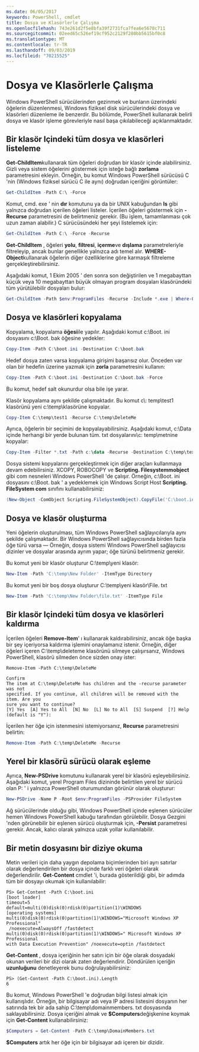 ```yaml
---
ms.date: 06/05/2017
keywords: PowerShell, cmdlet
title: Dosya ve Klasörlerle Çalışma
ms.openlocfilehash: 743e261d2f5e8bfa39f2731fca7fea6e5678c711
ms.sourcegitcommit: 02eed65c526ef19cf952c2129f280bb5615bf0c8
ms.translationtype: MT
ms.contentlocale: tr-TR
ms.lasthandoff: 09/03/2019
ms.locfileid: "70215525"
---
```

# <a name="working-with-files-and-folders"></a>Dosya ve Klasörlerle Çalışma

Windows PowerShell sürücülerinden gezinmek ve bunların üzerindeki öğelerin düzenlenmesi, Windows fiziksel disk sürücülerindeki dosya ve klasörleri düzenleme ile benzerdir. Bu bölümde, PowerShell kullanarak belirli dosya ve klasör işleme görevleriyle nasıl başa çıkılabileceği açıklanmaktadır.

## <a name="listing-all-the-files-and-folders-within-a-folder"></a>Bir klasör Içindeki tüm dosya ve klasörleri listeleme

**Get-ChildItem**kullanarak tüm öğeleri doğrudan bir klasör içinde alabilirsiniz. Gizli veya sistem öğelerini göstermek için isteğe bağlı **zorlama** parametresini ekleyin. Örneğin, bu komut Windows PowerShell sürücüsü C 'nin (Windows fiziksel sürücü C ile aynı) doğrudan içeriğini görüntüler:

```powershell
Get-ChildItem -Path C:\ -Force
```

Komut, cmd. exe ' nin **dır** komutunu ya da bir UNIX kabuğundan **ls** gibi yalnızca doğrudan içerilen öğeleri listeler. İçerilen öğeleri göstermek için **-Recurse** parametresini de belirtmeniz gerekir. (Bu işlem, tamamlanması çok uzun zaman alabilir.) C sürücüsündeki her şeyi listelemek için:

```powershell
Get-ChildItem -Path C:\ -Force -Recurse
```

**Get-ChildItem** , öğeleri **yolu**, **filtresi**, **içerme**ve **dışlama** parametreleriyle filtreleyip, ancak bunlar genellikle yalnızca adı temel alır. **WHERE-Object**kullanarak öğelerin diğer özelliklerine göre karmaşık filtreleme gerçekleştirebilirsiniz.

Aşağıdaki komut, 1 Ekim 2005 ' den sonra son değiştirilen ve 1 megabayttan küçük veya 10 megabayttan büyük olmayan program dosyaları klasöründeki tüm yürütülebilir dosyaları bulur:

```powershell
Get-ChildItem -Path $env:ProgramFiles -Recurse -Include *.exe | Where-Object -FilterScript {($_.LastWriteTime -gt '2005-10-01') -and ($_.Length -ge 1mb) -and ($_.Length -le 10mb)}
```

## <a name="copying-files-and-folders"></a>Dosya ve klasörleri kopyalama

Kopyalama, kopyalama **öğesi**ile yapılır. Aşağıdaki komut c:\\Boot. ini dosyasını c:\\Boot. bak öğesine yedekler:

```powershell
Copy-Item -Path C:\boot.ini -Destination C:\boot.bak
```

Hedef dosya zaten varsa kopyalama girişimi başarısız olur. Önceden var olan bir hedefin üzerine yazmak için **zorla** parametresini kullanın:

```powershell
Copy-Item -Path C:\boot.ini -Destination C:\boot.bak -Force
```

Bu komut, hedef salt okunurdur olsa bile işe yarar.

Klasör kopyalama aynı şekilde çalışmaktadır. Bu komut c\\: temp\\test1 klasörünü yeni c:\\temp\\klasörüne kopyalar.

```powershell
Copy-Item C:\temp\test1 -Recurse C:\temp\DeleteMe
```

Ayrıca, öğelerin bir seçimini de kopyalayabilirsiniz. Aşağıdaki komut, c:\\Data içinde herhangi bir yerde bulunan tüm. txt dosyalarını\\c: temp\\metnine kopyalar:

```powershell
Copy-Item -Filter *.txt -Path c:\data -Recurse -Destination C:\temp\text
```

Dosya sistemi kopyalarını gerçekleştirmek için diğer araçları kullanmaya devam edebilirsiniz. XCOPY, ROBOCOPY ve **Scripting. Filesystemmobject** gibi com nesneleri Windows PowerShell 'de çalışır. Örneğin, c:\\Boot. ini dosyasını c:\\Boot. bak ' a yedeklemek için Windows Script Host **Scripting. FileSystem com** sınıfını kullanabilirsiniz:

```powershell
(New-Object -ComObject Scripting.FileSystemObject).CopyFile('C:\boot.ini', 'C:\boot.bak')
```

## <a name="creating-files-and-folders"></a>Dosya ve klasör oluşturma

Yeni öğelerin oluşturulması, tüm Windows PowerShell sağlayıcılarıyla aynı şekilde çalışmaktadır. Bir Windows PowerShell sağlayıcısında birden fazla öğe türü varsa — Örneğin, dosya sistemi Windows PowerShell sağlayıcısı dizinler ve dosyalar arasında ayrım yapar; öğe türünü belirtmeniz gerekir.

Bu komut yeni bir klasör oluşturur C:\\temp\\yeni klasör:

```powershell
New-Item -Path 'C:\temp\New Folder' -ItemType Directory
```

Bu komut yeni bir boş dosya oluşturur C:\\temp\\yeni klasör\\File. txt

```powershell
New-Item -Path 'C:\temp\New Folder\file.txt' -ItemType File
```

## <a name="removing-all-files-and-folders-within-a-folder"></a>Bir klasör Içindeki tüm dosya ve klasörleri kaldırma

İçerilen öğeleri **Remove-Item**' ı kullanarak kaldırabilirsiniz, ancak öğe başka bir şey içeriyorsa kaldırma işlemini onaylamanız istenir. Örneğin, diğer öğeleri içeren C:\\temp\\deleteme klasörünü silmeye çalışırsanız, Windows PowerShell, klasörü silmeden önce sizden onay ister:

```
Remove-Item -Path C:\temp\DeleteMe

Confirm
The item at C:\temp\DeleteMe has children and the -recurse parameter was not
specified. If you continue, all children will be removed with the item. Are you
sure you want to continue?
[Y] Yes  [A] Yes to All  [N] No  [L] No to All  [S] Suspend  [?] Help
(default is "Y"):
```

İçerilen her öğe için istenmesini istemiyorsanız, **Recurse** parametresini belirtin:

```powershell
Remove-Item -Path C:\temp\DeleteMe -Recurse
```

## <a name="mapping-a-local-folder-as-a-drive"></a>Yerel bir klasörü sürücü olarak eşleme

Ayrıca, **New-PSDrive** komutunu kullanarak yerel bir klasörü eşleyebilirsiniz. Aşağıdaki komut, yerel Program Files dizininde belirtilen yerel bir sürücü olan P: ' i yalnızca PowerShell oturumundan görünür olarak oluşturur:

```powershell
New-PSDrive -Name P -Root $env:ProgramFiles -PSProvider FileSystem
```

Ağ sürücülerinde olduğu gibi, Windows PowerShell içinde eşlenen sürücüler hemen Windows PowerShell kabuğu tarafından görülebilir.
Dosya Gezgini 'nden görünebilir bir eşlenen sürücü oluşturmak için, **-Persist** parametresi gerekir. Ancak, kalıcı olarak yalnızca uzak yollar kullanılabilir.


## <a name="reading-a-text-file-into-an-array"></a>Bir metin dosyasını bir diziye okuma

Metin verileri için daha yaygın depolama biçimlerinden biri ayrı satırlar olarak değerlendirilen bir dosya içinde farklı veri öğeleri olarak değerlendirilir. **Get-Content** cmdlet 'i, burada gösterildiği gibi, bir adımda tüm bir dosyayı okumak için kullanılabilir:

```
PS> Get-Content -Path C:\boot.ini
[boot loader]
timeout=5
default=multi(0)disk(0)rdisk(0)partition(1)\WINDOWS
[operating systems]
multi(0)disk(0)rdisk(0)partition(1)\WINDOWS="Microsoft Windows XP Professional"
 /noexecute=AlwaysOff /fastdetect
multi(0)disk(0)rdisk(0)partition(1)\WINDOWS=" Microsoft Windows XP Professional
with Data Execution Prevention" /noexecute=optin /fastdetect
```

**Get-Content** , dosya içeriğinin her satırı için bir öğe olarak dosyadaki okunan verileri bir dizi olarak zaten değerlendirir. Döndürülen içeriğin **uzunluğunu** denetleyerek bunu doğrulayabilirsiniz:

```
PS> (Get-Content -Path C:\boot.ini).Length
6
```

Bu komut, Windows PowerShell 'e doğrudan bilgi listesi almak için kullanışlıdır. Örneğin, bir bilgisayar adı veya IP adresi listesini dosyanın her satırında tek bir ada sahip C:\\temp\\domainmembers. txt dosyasında saklayabilirsiniz. Dosya içeriğini almak ve **$Computers**değişkenine koymak için **Get-Content** kullanabilirsiniz:

```powershell
$Computers = Get-Content -Path C:\temp\DomainMembers.txt
```

**$Computers** artık her öğe için bir bilgisayar adı içeren bir dizidir.
